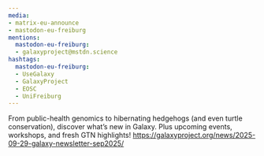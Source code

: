 ```yaml
---
media:
- matrix-eu-announce
- mastodon-eu-freiburg
mentions:
  mastodon-eu-freiburg:
  - galaxyproject@mstdn.science
hashtags:
  mastodon-eu-freiburg:
  - UseGalaxy
  - GalaxyProject
  - EOSC
  - UniFreiburg
---
```

From public-health genomics to hibernating hedgehogs (and even turtle conservation), discover what’s new in Galaxy. Plus upcoming events, workshops, and fresh GTN highlights!
https://galaxyproject.org/news/2025-09-29-galaxy-newsletter-sep2025/